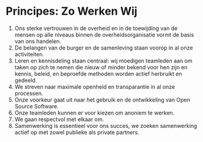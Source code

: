 # Principes: Zo Werken Wij

1. Ons sterke vertrouwen in de overheid en in de toewijding van de mensen op alle niveaus binnen de overheidsorganisatie vormt de basis van ons handelen.
1. De belangen van de burger en de samenleving staan voorop in al onze activiteiten.
1. Leren en kennisdeling staan centraal: wij moedigen teamleden aan om taken op zich te nemen die nieuw of minder bekend voor hen zijn en kennis, beleid, en beproefde methoden worden actief herbruikt en gedeeld.
1. We streven naar maximale openheid en transparantie in al onze processen.
1. Onze voorkeur gaat uit naar het gebruik en de ontwikkeling van Open Source Software.
1. Onze teamleden kunnen er voor kiezen om anoniem te werken.
1. We gaan respectvol met elkaar om.
1. Samenwerking is essentieel voor ons succes, we zoeken samenwerking actief op met zowel publieke als private partners.
